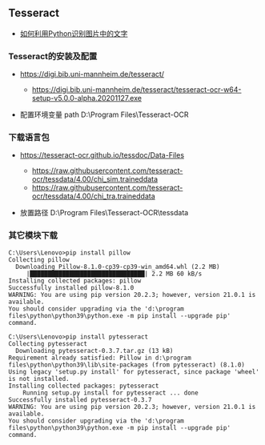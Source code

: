 
## Tesseract

- [如何利用Python识别图片中的文字](https://www.jb51.net/article/187678.htm)
### Tesseract的安装及配置
- https://digi.bib.uni-mannheim.de/tesseract/
	- https://digi.bib.uni-mannheim.de/tesseract/tesseract-ocr-w64-setup-v5.0.0-alpha.20201127.exe

- 配置环境变量 path D:\Program Files\Tesseract-OCR
### 下载语言包
- https://tesseract-ocr.github.io/tessdoc/Data-Files
	- https://raw.githubusercontent.com/tesseract-ocr/tessdata/4.00/chi_sim.traineddata
	- https://raw.githubusercontent.com/tesseract-ocr/tessdata/4.00/chi_tra.traineddata

- 放置路径 D:\Program Files\Tesseract-OCR\tessdata

### 其它模块下载
```
C:\Users\Lenovo>pip install pillow
Collecting pillow
  Downloading Pillow-8.1.0-cp39-cp39-win_amd64.whl (2.2 MB)
     |████████████████████████████████| 2.2 MB 60 kB/s
Installing collected packages: pillow
Successfully installed pillow-8.1.0
WARNING: You are using pip version 20.2.3; however, version 21.0.1 is available.
You should consider upgrading via the 'd:\program files\python\python39\python.exe -m pip install --upgrade pip' command.

C:\Users\Lenovo>pip install pytesseract
Collecting pytesseract
  Downloading pytesseract-0.3.7.tar.gz (13 kB)
Requirement already satisfied: Pillow in d:\program files\python\python39\lib\site-packages (from pytesseract) (8.1.0)
Using legacy 'setup.py install' for pytesseract, since package 'wheel' is not installed.
Installing collected packages: pytesseract
    Running setup.py install for pytesseract ... done
Successfully installed pytesseract-0.3.7
WARNING: You are using pip version 20.2.3; however, version 21.0.1 is available.
You should consider upgrading via the 'd:\program files\python\python39\python.exe -m pip install --upgrade pip' command.
```
